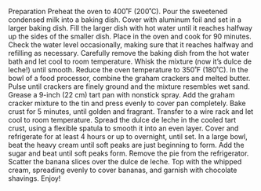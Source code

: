 Preparation
Preheat the oven to 400˚F (200˚C).
Pour the sweetened condensed milk into a baking dish. Cover with aluminum foil and set in a larger baking dish. Fill the larger dish with hot water until it reaches halfway up the sides of the smaller dish.
Place in the oven and cook for 90 minutes. Check the water level occasionally, making sure that it reaches halfway and refilling as necessary.
Carefully remove the baking dish from the hot water bath and let cool to room temperature. Whisk the mixture (now it’s dulce de leche!) until smooth.
Reduce the oven temperature to 350˚F (180˚C).
In the bowl of a food processor, combine the graham crackers and melted butter. Pulse until crackers are finely ground and the mixture resembles wet sand.
Grease a 9-inch (22 cm) tart pan with nonstick spray. Add the graham cracker mixture to the tin and press evenly to cover pan completely.
Bake crust for 5 minutes, until golden and fragrant. Transfer to a wire rack and let cool to room temperature.
Spread the dulce de leche in the cooled tart crust, using a flexible spatula to smooth it into an even layer. Cover and refrigerate for at least 4 hours or up to overnight, until set.
In a large bowl, beat the heavy cream until soft peaks are just beginning to form. Add the sugar and beat until soft peaks form.
Remove the pie from the refrigerator. Scatter the banana slices over the dulce de leche. Top with the whipped cream, spreading evenly to cover bananas, and garnish with chocolate shavings.
Enjoy!